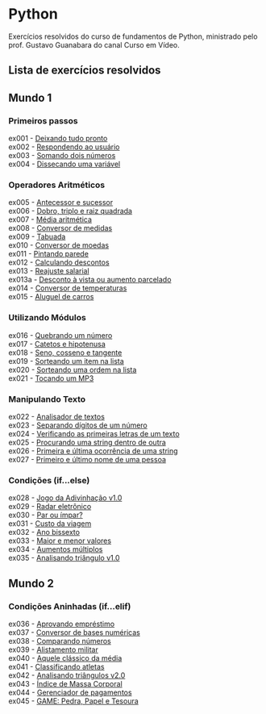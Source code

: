 # Python

Exercícios resolvidos do curso de fundamentos de Python, ministrado pelo prof. Gustavo Guanabara do canal Curso em Vídeo.

## Lista de exercícios resolvidos

## Mundo 1

### Primeiros passos
ex001 - <a href="https://github.com/Danilo-Kroll/Python/blob/main/exercicios/ex001.py">Deixando tudo pronto</a><br>
ex002 - <a href="https://github.com/Danilo-Kroll/Python/blob/main/exercicios/ex002.py">Respondendo ao usuário</a><br>
ex003 - <a href="https://github.com/Danilo-Kroll/Python/blob/main/exercicios/ex003.py">Somando dois números</a><br>
ex004 - <a href="https://github.com/Danilo-Kroll/Python/blob/main/exercicios/ex004.py">Dissecando uma variável</a><br>

### Operadores Aritméticos
ex005 - <a href="https://github.com/Danilo-Kroll/Python/blob/main/exercicios/ex005.py">Antecessor e sucessor</a><br>
ex006 - <a href="https://github.com/Danilo-Kroll/Python/blob/main/exercicios/ex006.py">Dobro, triplo e raiz quadrada</a><br>
ex007 - <a href="https://github.com/Danilo-Kroll/Python/blob/main/exercicios/ex007.py">Média aritmética</a><br>
ex008 - <a href="https://github.com/Danilo-Kroll/Python/blob/main/exercicios/ex008.py">Conversor de medidas</a><br>
ex009 - <a href="https://github.com/Danilo-Kroll/Python/blob/main/exercicios/ex009.py">Tabuada</a><br>
ex010 - <a href="https://github.com/Danilo-Kroll/Python/blob/main/exercicios/ex010.py">Conversor de moedas</a><br>
ex011 - <a href="https://github.com/Danilo-Kroll/Python/blob/main/exercicios/ex011.py">Pintando parede</a><br>
ex012 - <a href="https://github.com/Danilo-Kroll/Python/blob/main/exercicios/ex012.py">Calculando descontos</a><br>
ex013 - <a href="https://github.com/Danilo-Kroll/Python/blob/main/exercicios/ex013.py">Reajuste salarial</a><br>
ex013a - <a href="https://github.com/Danilo-Kroll/Python/blob/main/exercicios/ex013a.py">Desconto à vista ou aumento parcelado</a><br>
ex014 - <a href="https://github.com/Danilo-Kroll/Python/blob/main/exercicios/ex014.py">Conversor de temperaturas</a><br>
ex015 - <a href="https://github.com/Danilo-Kroll/Python/blob/main/exercicios/ex015.py">Aluguel de carros</a><br>

### Utilizando Módulos
ex016 - <a href="https://github.com/Danilo-Kroll/Python/blob/main/exercicios/ex016.py">Quebrando um número</a><br>
ex017 - <a href="https://github.com/Danilo-Kroll/Python/blob/main/exercicios/ex017.py">Catetos e hipotenusa</a><br>
ex018 - <a href="https://github.com/Danilo-Kroll/Python/blob/main/exercicios/ex018.py">Seno, cosseno e tangente</a><br>
ex019 - <a href="https://github.com/Danilo-Kroll/Python/blob/main/exercicios/ex019.py">Sorteando um item na lista</a><br>
ex020 - <a href="https://github.com/Danilo-Kroll/Python/blob/main/exercicios/ex020.py">Sorteando uma ordem na lista</a><br>
ex021 - <a href="https://github.com/Danilo-Kroll/Python/blob/main/exercicios/ex021.py">Tocando um MP3</a><br>

### Manipulando Texto
ex022 - <a href="https://github.com/Danilo-Kroll/Python/blob/main/exercicios/ex022.py">Analisador de textos</a><br>
ex023 - <a href="https://github.com/Danilo-Kroll/Python/blob/main/exercicios/ex023.py">Separando dígitos de um número</a><br>
ex024 - <a href="https://github.com/Danilo-Kroll/Python/blob/main/exercicios/ex024.py">Verificando as primeiras letras de um texto</a><br>
ex025 - <a href="https://github.com/Danilo-Kroll/Python/blob/main/exercicios/ex025.py">Procurando uma string dentro de outra</a><br>
ex026 - <a href="https://github.com/Danilo-Kroll/Python/blob/main/exercicios/ex026.py">Primeira e última ocorrência de uma string</a><br>
ex027 - <a href="https://github.com/Danilo-Kroll/Python/blob/main/exercicios/ex027.py">Primeiro e último nome de uma pessoa</a><br>

### Condições (if...else)
ex028 - <a href="https://github.com/Danilo-Kroll/Python/blob/main/exercicios/ex028.py">Jogo da Adivinhação v1.0</a><br>
ex029 - <a href="https://github.com/Danilo-Kroll/Python/blob/main/exercicios/ex029.py">Radar eletrônico</a><br>
ex030 - <a href="https://github.com/Danilo-Kroll/Python/blob/main/exercicios/ex030.py">Par ou ímpar?</a><br>
ex031 - <a href="https://github.com/Danilo-Kroll/Python/blob/main/exercicios/ex031.py">Custo da viagem</a><br>
ex032 - <a href="https://github.com/Danilo-Kroll/Python/blob/main/exercicios/ex032.py">Ano bissexto</a><br>
ex033 - <a href="https://github.com/Danilo-Kroll/Python/blob/main/exercicios/ex033.py">Maior e menor valores</a><br>
ex034 - <a href="https://github.com/Danilo-Kroll/Python/blob/main/exercicios/ex034.py">Aumentos múltiplos</a><br>
ex035 - <a href="https://github.com/Danilo-Kroll/Python/blob/main/exercicios/ex035.py">Analisando triângulo v1.0</a><br>

## Mundo 2

### Condições Aninhadas (if...elif)
ex036 - <a href="https://github.com/Danilo-Kroll/Python/blob/main/exercicios/ex036.py">Aprovando empréstimo</a><br>
ex037 - <a href="https://github.com/Danilo-Kroll/Python/blob/main/exercicios/ex037.py">Conversor de bases numéricas</a><br>
ex038 - <a href="https://github.com/Danilo-Kroll/Python/blob/main/exercicios/ex038.py">Comparando números</a><br>
ex039 - <a href="https://github.com/Danilo-Kroll/Python/blob/main/exercicios/ex039.py">Alistamento militar</a><br>
ex040 - <a href="https://github.com/Danilo-Kroll/Python/blob/main/exercicios/ex040.py">Aquele clássico da média</a><br>
ex041 - <a href="https://github.com/Danilo-Kroll/Python/blob/main/exercicios/ex041.py">Classificando atletas</a><br>
ex042 - <a href="https://github.com/Danilo-Kroll/Python/blob/main/exercicios/ex042.py">Analisando triângulos v2.0</a><br>
ex043 - <a href="https://github.com/Danilo-Kroll/Python/blob/main/exercicios/ex043.py">Índice de Massa Corporal</a><br>
ex044 - <a href="https://github.com/Danilo-Kroll/Python/blob/main/exercicios/ex044.py">Gerenciador de pagamentos</a><br>
ex045 - <a href="https://github.com/Danilo-Kroll/Python/blob/main/exercicios/ex045.py">GAME: Pedra, Papel e Tesoura</a><br>
